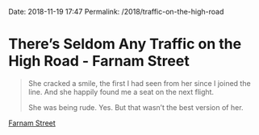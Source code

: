 Date: 2018-11-19 17:47
Permalink: /2018/traffic-on-the-high-road

# There’s Seldom Any Traffic on the High Road - Farnam Street

> She cracked a smile, the first I had seen from her since I joined the line. And she happily found me a seat on the next flight.
> 
> She was being rude. Yes. But that wasn’t the best version of her.

[Farnam Street](https://fs.blog/2018/11/high-road/)

